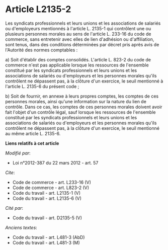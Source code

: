 # Article L2135-2

Les syndicats professionnels et leurs unions et les associations de salariés ou d'employeurs mentionnés à l'article L. 2135-1
qui contrôlent une ou plusieurs personnes morales au sens de l'article L. 233-16 du code de commerce, sans entretenir avec
elles de lien d'adhésion ou d'affiliation, sont tenus, dans des conditions déterminées par décret pris après avis de
l'Autorité des normes comptables : 

a) Soit d'établir des comptes consolidés. L'article L. 823-2 du code de commerce n'est pas applicable lorsque les ressources
de l'ensemble constitué par les syndicats professionnels et leurs unions et les associations de salariés ou d'employeurs et
les personnes morales qu'ils contrôlent ne dépassent pas, à la clôture d'un exercice, le seuil mentionné à l'article L.
2135-6 du présent code ; 

b) Soit de fournir, en annexe à leurs propres comptes, les comptes de ces personnes morales, ainsi qu'une information sur la
nature du lien de contrôle. Dans ce cas, les comptes de ces personnes morales doivent avoir fait l'objet d'un contrôle légal,
sauf lorsque les ressources de l'ensemble constitué par les syndicats professionnels et leurs unions et les associations de
salariés ou d'employeurs et les personnes morales qu'ils contrôlent ne dépassent pas, à la clôture d'un exercice, le seuil
mentionné au même article L. 2135-6.

**Liens relatifs à cet article**

_Modifié par_:

  - Loi n°2012-387 du 22 mars 2012 - art. 57

_Cite_:

  - Code de commerce - art. L233-16 (V)
  - Code de commerce - art. L823-2 (V)
  - Code du travail - art. L2135-1 (V)
  - Code du travail - art. L2135-6 (V)

_Cité par_:

  - Code du travail - art. D2135-5 (V)

_Anciens textes_:

  - Code du travail - art. L481-3 (AbD)
  - Code du travail - art. L481-3 (M)
